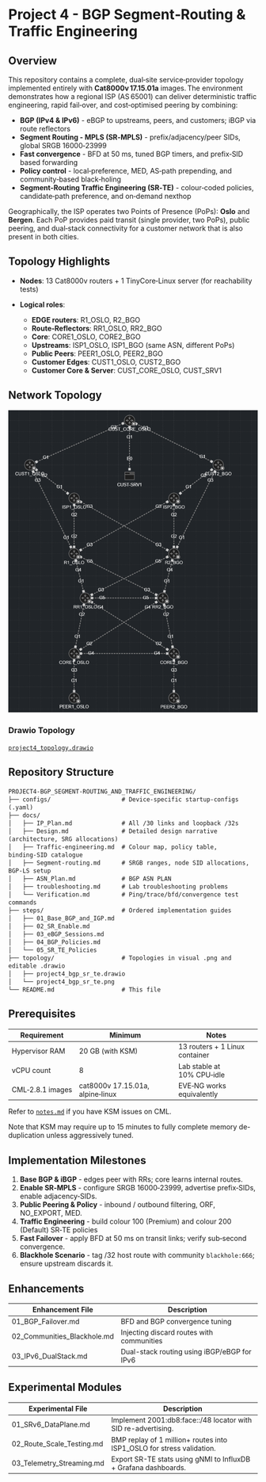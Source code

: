 # Project 4 - BGP Segment‑Routing & Traffic Engineering

## Overview

This repository contains a complete, dual‑site service‑provider topology implemented entirely with **Cat8000v 17.15.01a** images. The environment demonstrates how a regional ISP (AS 65001) can deliver deterministic traffic engineering, rapid fail‑over, and cost‑optimised peering by combining:

* **BGP (IPv4 & IPv6)** - eBGP to upstreams, peers, and customers; iBGP via route reflectors
* **Segment Routing - MPLS (SR‑MPLS)** - prefix/adjacency/peer SIDs, global SRGB 16000‑23999
* **Fast convergence** - BFD at 50 ms, tuned BGP timers, and prefix‑SID based forwarding
* **Policy control** - local‑preference, MED, AS‑path prepending, and community‑based black‑holing
* **Segment‑Routing Traffic Engineering (SR‑TE)** - colour‑coded policies, candidate‑path preference, and on‑demand nexthop

Geographically, the ISP operates two Points of Presence (PoPs): **Oslo** and **Bergen**. Each PoP provides paid transit (single provider, two PoPs), public peering, and dual‑stack connectivity for a customer network that is also present in both cities.

## Topology Highlights

* **Nodes**: 13 Cat8000v routers + 1 TinyCore‑Linux server (for reachability tests)
* **Logical roles**:

  * **EDGE routers**: R1_OSLO, R2_BGO
  * **Route‑Reflectors**: RR1_OSLO, RR2_BGO
  * **Core**: CORE1_OSLO, CORE2_BGO
  * **Upstreams**: ISP1_OSLO, ISP1_BGO (same ASN, different PoPs)
  * **Public Peers**: PEER1_OSLO, PEER2_BGO
  * **Customer Edges**: CUST1_OSLO, CUST2_BGO
  * **Customer Core & Server**: CUST_CORE_OSLO, CUST_SRV1

## Network Topology

![`Network Topology`](topology/project4_bgp_te_topology.png)

### Drawio Topology
[`project4_topology.drawio`](topology/project4_bgp_sr_te.drawio)  


## Repository Structure

```
PROJECT4-BGP_SEGMENT-ROUTING_AND_TRAFFIC_ENGINEERING/
├── configs/                    # Device‑specific startup‑configs (.yaml)
├── docs/
│   ├── IP_Plan.md              # All /30 links and loopback /32s
│   ├── Design.md               # Detailed design narrative (architecture, SRG allocations)
│   ├── Traffic-engineering.md  # Colour map, policy table, binding‑SID catalogue
│   ├── Segment-routing.md      # SRGB ranges, node SID allocations, BGP-LS setup
│   ├── ASN_Plan.md             # BGP ASN PLAN
│   ├── troubleshooting.md      # Lab troubleshooting problems
│   └── Verification.md         # Ping/trace/bfd/convergence test commands
├── steps/                      # Ordered implementation guides
│   ├── 01_Base_BGP_and_IGP.md
│   ├── 02_SR_Enable.md
│   ├── 03_eBGP_Sessions.md
│   ├── 04_BGP_Policies.md
│   └── 05_SR_TE_Policies
├── topology/                   # Topologies in visual .png and editable .drawio
│   ├── project4_bgp_sr_te.drawio
│   └── project4_bgp_sr_te.png
└── README.md                   # This file
```

## Prerequisites

| Requirement      | Minimum                              | Notes                                 |
| ---------------- | ------------------------------------ | ------------------------------------- |
| Hypervisor RAM   | 20 GB (with KSM)                     | 13 routers + 1 Linux container        | 
| vCPU count       | 8                                    | Lab stable at 10% CPU‑idle            |
| CML‑2.8.1 images | cat8000v 17.15.01a, alpine‑linux     | EVE‑NG works equivalently             |

Refer to [`notes.md`](notes/notes.md) if you have KSM issues on CML.

Note that KSM may require up to 15 minutes to fully complete memory de-duplication unless aggressively tuned.

## Implementation Milestones

1. **Base BGP & iBGP** - edges peer with RRs; core learns internal routes.
2. **Enable SR‑MPLS** - configure SRGB 16000‑23999, advertise prefix‑SIDs, enable adjacency‑SIDs.
3. **Public Peering & Policy** - inbound / outbound filtering, ORF, NO_EXPORT, MED.
4. **Traffic Engineering** - build colour 100 (Premium) and colour 200 (Default) SR‑TE policies
5. **Fast Failover** - apply BFD at 50 ms on transit links; verify sub‑second convergence.
6. **Blackhole Scenario** - tag /32 host route with community `blackhole:666`; ensure upstream discards it.

## Enhancements

| Enhancement File            | Description                                        |
|-----------------------------|----------------------------------------------------|
| 01_BGP_Failover.md          | BFD and BGP convergence tuning                     |
| 02_Communities_Blackhole.md | Injecting discard routes with communities          |
| 03_IPv6_DualStack.md        | Dual-stack routing using iBGP/eBGP for IPv6        |

## Experimental Modules

| Experimental File          | Description                                                           |
|----------------------------|-----------------------------------------------------------------------|
| 01_SRv6_DataPlane.md       | Implement 2001:db8:face::/48 locator with SID re-advertising.         |
| 02_Route_Scale_Testing.md  | BMP replay of 1 million+ routes into ISP1_OSLO for stress validation. |
| 03_Telemetry_Streaming.md  | Export SR-TE stats using gNMI to InfluxDB + Grafana dashboards.       |
